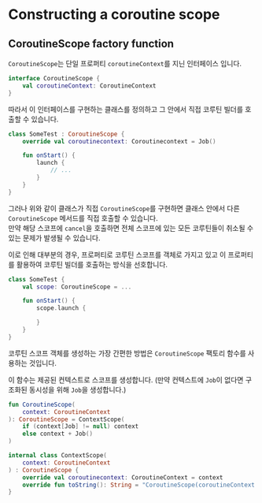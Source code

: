# Constructing a coroutine scope

## CoroutineScope factory function

`CoroutineScope`는 단일 프로퍼티 `coroutineContext`를 지닌 인터페이스 입니다.

```kotlin
interface CoroutineScope {
    val coroutineContext: CoroutineContext
}
```

따라서 이 인터페이스를 구현하는 클래스를 정의하고 그 안에서 직접 코루틴 빌더를 호출할 수 있습니다.

```kotlin
class SomeTest : CoroutineScope {
    override val coroutinecontext: Coroutinecontext = Job()

    fun onStart() {
        launch {
            // ...
        }
    }
}
```

그러나 위와 같이 클래스가 직접 `CoroutineScope`를 구현하면 클래스 안에서 다른 `CoroutineScope` 메서드를 직접 호출할 수 있습니다.   
만약 해당 스코프에 `cancel`을 호출하면 전체 스코프에 있는 모든 코루틴들이 취소될 수 있는 문제가 발생될 수 있습니다.

이로 인해 대부분의 경우, 프로퍼티로 코루틴 스코프를 객체로 가지고 있고 이 프로퍼티를 활용하여 코루틴 빌더를 호출하는 방식을 선호합니다.

```kotlin
class SomeTest {
    val scope: CoroutineScope = ...

    fun onStart() {
        scope.launch {

        }
    }
}
```

코루틴 스코프 객체를 생성하는 가장 간편한 방법은 `CoroutineScope` 팩토리 함수를 사용하는 것입니다.

이 함수는 제공된 컨텍스트로 스코프를 생성합니다. (만약 컨텍스트에 `Job`이 없다면 구조화된 동시성을 위해 `Job`을 생성합니다.)

```kotlin
fun CoroutineScope(
    context: CoroutineContext
): CoroutineScope = ContextScope(
    if (context[Job] != null) context
    else context + Job()
)

internal class ContextScope(
    context: CoroutineContext
) : CoroutineScope {
    override val coroutinecontext: CoroutineContext = context
    override fun toString(): String = "CoroutineScope(coroutineContext = $coroutineContext)"
}
```